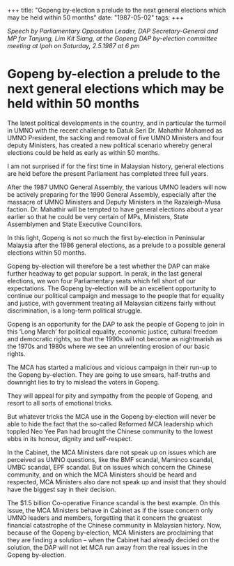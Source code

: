 +++ 
title: "Gopeng by-election a prelude to the next general elections which may be held within 50 months"
date: "1987-05-02"
tags:
+++

_Speech by Parliamentary Opposition Leader, DAP Secretary-General and MP for Tanjung, Lim Kit Siang, at the Gopeng DAP by-election committee meeting at Ipoh on Saturday, 2.5.1987 at 6 pm_

# Gopeng by-election a prelude to the next general elections which may be held within 50 months	

The latest political developments in the country, and in particular the turmoil in UMNO with the recent challenge to Datuk Seri Dr. Mahathir Mohamed as UMNO President, the sacking and removal of five UMNO Ministers and four deputy Ministers, has created a new political scenario whereby general elections could be held as early as within 50 months.</u>

I am not surprised if for the first time in Malaysian history, general elections are held before the present Parliament has completed three full years.

After the 1987 UMNO General Assembly, the various UMNO leaders will now be actively preparing for the 1990 General Assembly, especially after the massacre of UMNO Ministers and Deputy Ministers in the Razaleigh-Musa faction. Dr. Mahathir will be tempted to have general elections about a year earlier so that he could be very certain of MPs, Ministers, State Assemblymen and State Executive Councillors.

In this light, Gopeng is not so much the first by-election in Peninsular Malaysia after the 1986 general elections, as a prelude to a possible general elections within 50 months.

Gopeng by-election will therefore be a test whether the DAP can make further headway to get popular support. In perak, in the last general elections, we won four Parliamentary seats which fell short of our expectations. The Gopeng by-election will be an excellent opportunity to continue our political campaign and message to the people that for equality and justice, with government treating all Malaysian citizens fairly without discrimination, is a long-term political struggle.

Gopeng is an opportunity for the DAP to ask the people of Gopeng to join in this ‘Long March’ for political equality, economic justice, cultural freedom and democratic rights, so that the 1990s will not become as nightmarish as the 1970s and 1980s where we see an unrelenting erosion of our basic rights.

The MCA has started a malicious and vicious campaign in their run-up to the Gopeng by-election. They are going to use smears, half-truths and downright lies to try to mislead the voters in Gopeng.

They will appeal for pity and sympathy from the people of Gopeng, and resort to all sorts of emotional tricks.

But whatever tricks the MCA use in the Gopeng by-election will never be able to hide the fact that the so-called Reformed MCA leadership which toppled Neo Yee Pan had brought the Chinese community to the lowest ebbs in its honour, dignity and self-respect.

In the Cabinet, the MCA Ministers dare not speak up on issues which are perceived as UMNO questions, like the BMF scandal, Maminco scandal, UMBC scandal, EPF scandal. But on issues which concern the Chinese community, and on which the MCA Ministers should be heard and respected, MCA Ministers also dare not speak up and insist that they should have the biggest say in their decision.

The $1.5 billion Co-operative Finance scandal is the best example. On this issue, the MCA Ministers behave in Cabinet as if the issue concern only UMNO leaders and members, forgetting that it concern the greatest financial catastrophe of the Chinese community in Malaysian history. Now, because of the Gopeng by-election, MCA Ministers are proclaiming that they are finding a solution – when the Cabinet had already decided on the solution, the DAP will not let MCA run away from the real issues in the Gopeng by-election.
 
